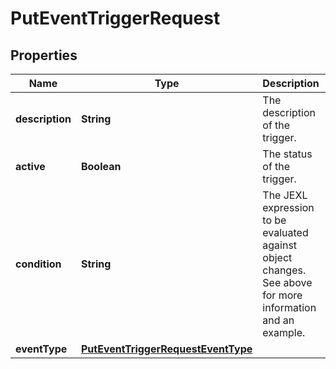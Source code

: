 

# PutEventTriggerRequest


## Properties

| Name | Type | Description | Notes |
|------------ | ------------- | ------------- | -------------|
|**description** | **String** | The description of the trigger. |  [optional] |
|**active** | **Boolean** | The status of the trigger. |  [optional] |
|**condition** | **String** | The JEXL expression to be evaluated against object changes. See above for more information and an example. |  [optional] |
|**eventType** | [**PutEventTriggerRequestEventType**](PutEventTriggerRequestEventType.md) |  |  [optional] |



